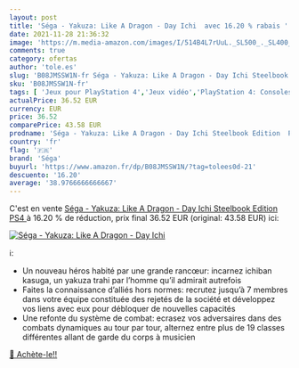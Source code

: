 ```yaml
---
layout: post
title: 'Séga - Yakuza: Like A Dragon - Day Ichi  avec 16.20 % rabais '
date: 2021-11-28 21:36:32
image: 'https://m.media-amazon.com/images/I/514B4L7rUuL._SL500_._SL400_.jpg'
comments: true
category: ofertas
author: 'tole.es'
slug: 'B08JMSSW1N-fr Séga - Yakuza: Like A Dragon - Day Ichi Steelbook Edition PS4'
sku: 'B08JMSSW1N-fr'
tags: [ 'Jeux pour PlayStation 4','Jeux vidéo','PlayStation 4: Consoles, jeux et accessoires','séga', ]
actualPrice: 36.52 EUR
currency: EUR
price: 36.52
comparePrice: 43.58 EUR
prodname: 'Séga - Yakuza: Like A Dragon - Day Ichi Steelbook Edition  PS4 '
country: 'fr'
flag: '🇫🇷'
brand: 'Séga'
buyurl: 'https://www.amazon.fr/dp/B08JMSSW1N/?tag=tolees0d-21'
descuento: '16.20'
average: '38.9766666666667'
---
```


C'est en vente [Séga - Yakuza: Like A Dragon - Day Ichi Steelbook Edition  PS4 ](https://www.amazon.fr/dp/B08JMSSW1N/?tag=tolees0d-21)  à  16.20 % de réduction, prix final  36.52 EUR (original: 43.58 EUR) ici:

[![Séga - Yakuza: Like A Dragon - Day Ichi ](https://m.media-amazon.com/images/I/514B4L7rUuL._SL500_._SL400_.jpg)](https://www.amazon.fr/dp/B08JMSSW1N/?tag=tolees0d-21)

ℹ️:

- Un nouveau héros habité par une grande rancœur: incarnez ichiban kasuga, un yakuza trahi par l’homme qu’il admirait autrefois
- Faites la connaissance d’alliés hors normes: recrutez jusqu’à 7 membres dans votre équipe constituée des rejetés de la société et développez vos liens avec eux pour débloquer de nouvelles capacités
- Une refonte du système de combat: ecrasez vos adversaires dans des combats dynamiques au tour par tour, alternez entre plus de 19 classes différentes allant de garde du corps à musicien

[🛒 Achète-le!!](https://www.amazon.fr/dp/B08JMSSW1N/?tag=tolees0d-21)
